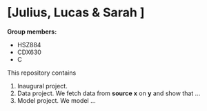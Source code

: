 # \[Julius, Lucas & Sarah \]

**Group members:**
- HSZ884
- CDX630
- C

This repository contains  
1. Inaugural project. 
2. Data project. We fetch data from **source x** on **y** and show that ...
3. Model project. We model ...
